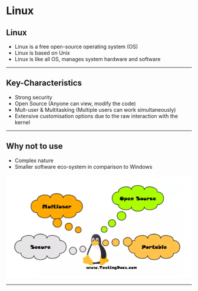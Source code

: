 # Linux

## Linux
- Linux is a free open-source operating system (OS)
- Linux is based on Unix
- Linux is like all OS, manages system hardware and software

---

## Key-Characteristics
- Strong security
- Open Source (Anyone can view, modify the code)
- Mult-user & Multitasking (Multiple users can work simultaneously)
- Extensive customisation options due to the raw interaction with the kernel

---

## Why not to use
- Complex nature
- Smaller software eco-system in comparison to Windows


![](../images/linux_key.PNG)

---